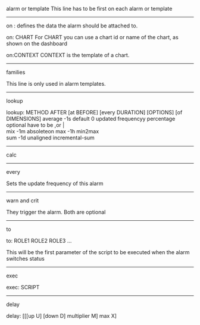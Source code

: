 

alarm or template
This line has to be first on each alarm or template

--------------------------------------------------------------------------------
on :
defines the data the alarm should be attached to.

on: CHART
For CHART you can use a chart id or name of the chart, as shown on the dashboard

on:CONTEXT
CONTEXT is the template of a chart. 

--------------------------------------------------------------------------------

families

This line is only used in alarm templates.

--------------------------------------------------------------------------------

lookup

lookup: METHOD           AFTER   [at BEFORE]  [every DURATION]     [OPTIONS]      [of DIMENSIONS]
        average          -1s     default 0    updated frequencyy   percentage     optional   have to be ,or |                        
        mix              -1m                                       absoleteon
        max              -1h                                       min2max                  
        sum              -1d                                       unaligned
        incremental-sum                                                 
         
--------------------------------------------------------------------------------

calc

--------------------------------------------------------------------------------

every

Sets the update frequency of this alarm

--------------------------------------------------------------------------------

warn and crit

They trigger the alarm. Both are optional

--------------------------------------------------------------------------------

to

to: ROLE1 ROLE2 ROLE3 ...

This will be the first parameter of the script to be executed when the alarm switches status


--------------------------------------------------------------------------------

exec 

exec: SCRIPT

--------------------------------------------------------------------------------

delay

delay: [[[up U] [down D] multiplier M] max X]
